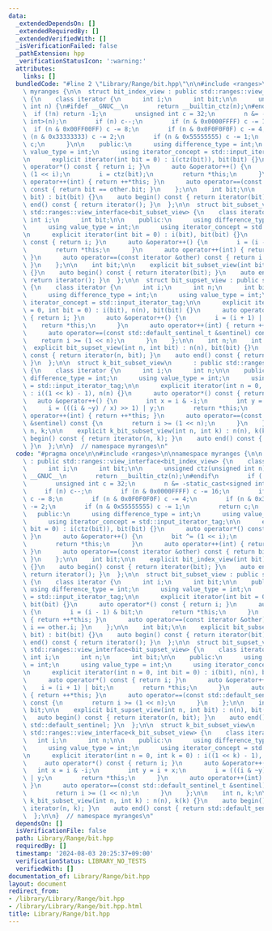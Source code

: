 ```yaml
---
data:
  _extendedDependsOn: []
  _extendedRequiredBy: []
  _extendedVerifiedWith: []
  _isVerificationFailed: false
  _pathExtension: hpp
  _verificationStatusIcon: ':warning:'
  attributes:
    links: []
  bundledCode: "#line 2 \"Library/Range/bit.hpp\"\n\n#include <ranges>\n\nnamespace\
    \ myranges {\n\n  struct bit_index_view : public std::ranges::view_interface<bit_index_view>\
    \ {\n    class iterator {\n      int i;\n      int bit;\n\n      unsigned ctz(unsigned\
    \ int n) {\n#ifdef __GNUC__\n        return __builtin_ctz(n);\n#endif\n      \
    \  if (!n) return -1;\n        unsigned int c = 32;\n        n &= -static_cast<signed\
    \ int>(n);\n        if (n) c--;\n        if (n & 0x0000FFFF) c -= 16;\n      \
    \  if (n & 0x00FF00FF) c -= 8;\n        if (n & 0x0F0F0F0F) c -= 4;\n        if\
    \ (n & 0x33333333) c -= 2;\n        if (n & 0x55555555) c -= 1;\n        return\
    \ c;\n      }\n\n    public:\n      using difference_type = int;\n      using\
    \ value_type = int;\n      using iterator_concept = std::input_iterator_tag;\n\
    \n      explicit iterator(int bit = 0) : i(ctz(bit)), bit(bit) {}\n      auto\
    \ operator*() const { return i; }\n      auto &operator++() {\n        bit ^=\
    \ (1 << i);\n        i = ctz(bit);\n        return *this;\n      }\n      auto\
    \ operator++(int) { return ++*this; }\n      auto operator==(const iterator &other)\
    \ const { return bit == other.bit; }\n    };\n\n    int bit;\n\n    explicit bit_index_view(int\
    \ bit) : bit(bit) {}\n    auto begin() const { return iterator(bit); }\n    auto\
    \ end() const { return iterator(); }\n  };\n\n  struct bit_subset_view : public\
    \ std::ranges::view_interface<bit_subset_view> {\n    class iterator {\n     \
    \ int i;\n      int bit;\n\n    public:\n      using difference_type = int;\n\
    \      using value_type = int;\n      using iterator_concept = std::input_iterator_tag;\n\
    \n      explicit iterator(int bit = 0) : i(bit), bit(bit) {}\n      auto operator*()\
    \ const { return i; }\n      auto &operator++() {\n        i = (i - 1) & bit;\n\
    \        return *this;\n      }\n      auto operator++(int) { return ++*this;\
    \ }\n      auto operator==(const iterator &other) const { return i == other.i;\
    \ }\n    };\n\n    int bit;\n\n    explicit bit_subset_view(int bit) : bit(bit)\
    \ {}\n    auto begin() const { return iterator(bit); }\n    auto end() const {\
    \ return iterator(); }\n  };\n\n  struct bit_supset_view : public std::ranges::view_interface<bit_supset_view>\
    \ {\n    class iterator {\n      int i;\n      int n;\n      int bit;\n\n    public:\n\
    \      using difference_type = int;\n      using value_type = int;\n      using\
    \ iterator_concept = std::input_iterator_tag;\n\n      explicit iterator(int n\
    \ = 0, int bit = 0) : i(bit), n(n), bit(bit) {}\n      auto operator*() const\
    \ { return i; }\n      auto &operator++() {\n        i = (i + 1) | bit;\n    \
    \    return *this;\n      }\n      auto operator++(int) { return ++*this; }\n\
    \      auto operator==(const std::default_sentinel_t &sentinel) const {\n    \
    \    return i >= (1 << n);\n      }\n    };\n\n    int n;\n    int bit;\n\n  \
    \  explicit bit_supset_view(int n, int bit) : n(n), bit(bit) {}\n    auto begin()\
    \ const { return iterator(n, bit); }\n    auto end() const { return std::default_sentinel;\
    \ }\n  };\n\n  struct k_bit_subset_view\n      : public std::ranges::view_interface<k_bit_subset_view>\
    \ {\n    class iterator {\n      int i;\n      int n;\n\n    public:\n      using\
    \ difference_type = int;\n      using value_type = int;\n      using iterator_concept\
    \ = std::input_iterator_tag;\n\n      explicit iterator(int n = 0, int k = 0)\
    \ : i((1 << k) - 1), n(n) {}\n      auto operator*() const { return i; }\n   \
    \   auto &operator++() {\n        int x = i & -i;\n        int y = i + x;\n  \
    \      i = (((i & ~y) / x) >> 1) | y;\n        return *this;\n      }\n      auto\
    \ operator++(int) { return ++*this; }\n      auto operator==(const std::default_sentinel_t\
    \ &sentinel) const {\n        return i >= (1 << n);\n      }\n    };\n\n    int\
    \ n, k;\n\n    explicit k_bit_subset_view(int n, int k) : n(n), k(k) {}\n    auto\
    \ begin() const { return iterator(n, k); }\n    auto end() const { return std::default_sentinel;\
    \ }\n  };\n\n}  // namespace myranges\n"
  code: "#pragma once\n\n#include <ranges>\n\nnamespace myranges {\n\n  struct bit_index_view\
    \ : public std::ranges::view_interface<bit_index_view> {\n    class iterator {\n\
    \      int i;\n      int bit;\n\n      unsigned ctz(unsigned int n) {\n#ifdef\
    \ __GNUC__\n        return __builtin_ctz(n);\n#endif\n        if (!n) return -1;\n\
    \        unsigned int c = 32;\n        n &= -static_cast<signed int>(n);\n   \
    \     if (n) c--;\n        if (n & 0x0000FFFF) c -= 16;\n        if (n & 0x00FF00FF)\
    \ c -= 8;\n        if (n & 0x0F0F0F0F) c -= 4;\n        if (n & 0x33333333) c\
    \ -= 2;\n        if (n & 0x55555555) c -= 1;\n        return c;\n      }\n\n \
    \   public:\n      using difference_type = int;\n      using value_type = int;\n\
    \      using iterator_concept = std::input_iterator_tag;\n\n      explicit iterator(int\
    \ bit = 0) : i(ctz(bit)), bit(bit) {}\n      auto operator*() const { return i;\
    \ }\n      auto &operator++() {\n        bit ^= (1 << i);\n        i = ctz(bit);\n\
    \        return *this;\n      }\n      auto operator++(int) { return ++*this;\
    \ }\n      auto operator==(const iterator &other) const { return bit == other.bit;\
    \ }\n    };\n\n    int bit;\n\n    explicit bit_index_view(int bit) : bit(bit)\
    \ {}\n    auto begin() const { return iterator(bit); }\n    auto end() const {\
    \ return iterator(); }\n  };\n\n  struct bit_subset_view : public std::ranges::view_interface<bit_subset_view>\
    \ {\n    class iterator {\n      int i;\n      int bit;\n\n    public:\n     \
    \ using difference_type = int;\n      using value_type = int;\n      using iterator_concept\
    \ = std::input_iterator_tag;\n\n      explicit iterator(int bit = 0) : i(bit),\
    \ bit(bit) {}\n      auto operator*() const { return i; }\n      auto &operator++()\
    \ {\n        i = (i - 1) & bit;\n        return *this;\n      }\n      auto operator++(int)\
    \ { return ++*this; }\n      auto operator==(const iterator &other) const { return\
    \ i == other.i; }\n    };\n\n    int bit;\n\n    explicit bit_subset_view(int\
    \ bit) : bit(bit) {}\n    auto begin() const { return iterator(bit); }\n    auto\
    \ end() const { return iterator(); }\n  };\n\n  struct bit_supset_view : public\
    \ std::ranges::view_interface<bit_supset_view> {\n    class iterator {\n     \
    \ int i;\n      int n;\n      int bit;\n\n    public:\n      using difference_type\
    \ = int;\n      using value_type = int;\n      using iterator_concept = std::input_iterator_tag;\n\
    \n      explicit iterator(int n = 0, int bit = 0) : i(bit), n(n), bit(bit) {}\n\
    \      auto operator*() const { return i; }\n      auto &operator++() {\n    \
    \    i = (i + 1) | bit;\n        return *this;\n      }\n      auto operator++(int)\
    \ { return ++*this; }\n      auto operator==(const std::default_sentinel_t &sentinel)\
    \ const {\n        return i >= (1 << n);\n      }\n    };\n\n    int n;\n    int\
    \ bit;\n\n    explicit bit_supset_view(int n, int bit) : n(n), bit(bit) {}\n \
    \   auto begin() const { return iterator(n, bit); }\n    auto end() const { return\
    \ std::default_sentinel; }\n  };\n\n  struct k_bit_subset_view\n      : public\
    \ std::ranges::view_interface<k_bit_subset_view> {\n    class iterator {\n   \
    \   int i;\n      int n;\n\n    public:\n      using difference_type = int;\n\
    \      using value_type = int;\n      using iterator_concept = std::input_iterator_tag;\n\
    \n      explicit iterator(int n = 0, int k = 0) : i((1 << k) - 1), n(n) {}\n \
    \     auto operator*() const { return i; }\n      auto &operator++() {\n     \
    \   int x = i & -i;\n        int y = i + x;\n        i = (((i & ~y) / x) >> 1)\
    \ | y;\n        return *this;\n      }\n      auto operator++(int) { return ++*this;\
    \ }\n      auto operator==(const std::default_sentinel_t &sentinel) const {\n\
    \        return i >= (1 << n);\n      }\n    };\n\n    int n, k;\n\n    explicit\
    \ k_bit_subset_view(int n, int k) : n(n), k(k) {}\n    auto begin() const { return\
    \ iterator(n, k); }\n    auto end() const { return std::default_sentinel; }\n\
    \  };\n\n}  // namespace myranges\n"
  dependsOn: []
  isVerificationFile: false
  path: Library/Range/bit.hpp
  requiredBy: []
  timestamp: '2024-08-03 20:25:37+09:00'
  verificationStatus: LIBRARY_NO_TESTS
  verifiedWith: []
documentation_of: Library/Range/bit.hpp
layout: document
redirect_from:
- /library/Library/Range/bit.hpp
- /library/Library/Range/bit.hpp.html
title: Library/Range/bit.hpp
---
```

